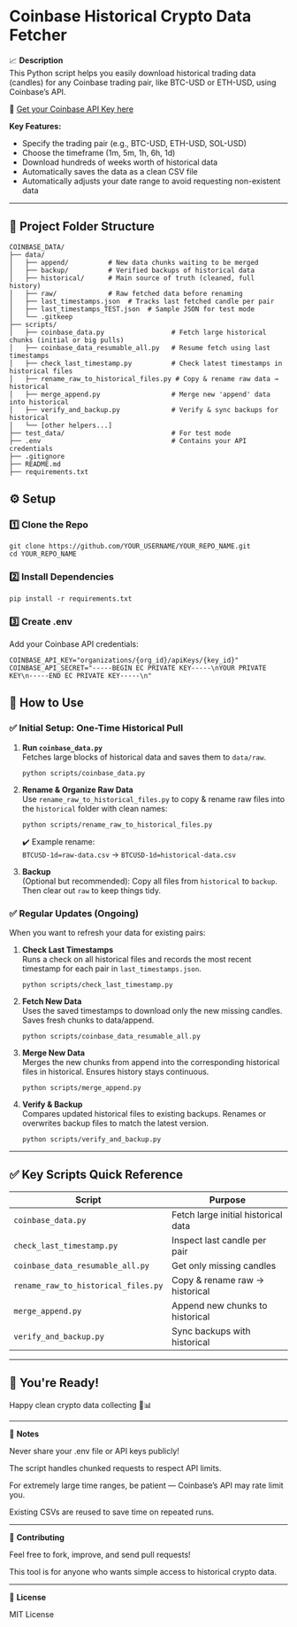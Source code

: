 # Coinbase Historical Crypto Data Fetcher

📈 **Description**  
This Python script helps you easily download historical trading data (candles) for any Coinbase trading pair, like BTC-USD or ETH-USD, using Coinbase’s API.

🔗 [Get your Coinbase API Key here](https://www.coinbase.com/developer-platform/products/exchange-api)

**Key Features:**
- Specify the trading pair (e.g., BTC-USD, ETH-USD, SOL-USD)
- Choose the timeframe (1m, 5m, 1h, 6h, 1d)
- Download hundreds of weeks worth of historical data
- Automatically saves the data as a clean CSV file
- Automatically adjusts your date range to avoid requesting non-existent data 

---

## 📁 Project Folder Structure

```
COINBASE_DATA/
├── data/
│   ├── append/          # New data chunks waiting to be merged
│   ├── backup/          # Verified backups of historical data
│   ├── historical/      # Main source of truth (cleaned, full history)
│   ├── raw/             # Raw fetched data before renaming
│   ├── last_timestamps.json  # Tracks last fetched candle per pair
│   ├── last_timestamps_TEST.json  # Sample JSON for test mode
│   └── .gitkeep
├── scripts/
│   ├── coinbase_data.py                 # Fetch large historical chunks (initial or big pulls)
│   ├── coinbase_data_resumable_all.py   # Resume fetch using last timestamps
│   ├── check_last_timestamp.py          # Check latest timestamps in historical files
│   ├── rename_raw_to_historical_files.py # Copy & rename raw data → historical
│   ├── merge_append.py                  # Merge new 'append' data into historical
│   ├── verify_and_backup.py             # Verify & sync backups for historical
│   └── [other helpers...]
├── test_data/                           # For test mode
├── .env                                 # Contains your API credentials
├── .gitignore
├── README.md
├── requirements.txt
```


## ⚙️ Setup

### 1️⃣ Clone the Repo

```
git clone https://github.com/YOUR_USERNAME/YOUR_REPO_NAME.git
cd YOUR_REPO_NAME
```

### 2️⃣ Install Dependencies

```
pip install -r requirements.txt
```

### 3️⃣ Create .env

Add your Coinbase API credentials:

```
COINBASE_API_KEY="organizations/{org_id}/apiKeys/{key_id}"
COINBASE_API_SECRET="-----BEGIN EC PRIVATE KEY-----\nYOUR PRIVATE KEY\n-----END EC PRIVATE KEY-----\n"
```



## 🚦 How to Use

### ✅ Initial Setup: One-Time Historical Pull

1. **Run `coinbase_data.py`**  
   Fetches large blocks of historical data and saves them to `data/raw`.

   ```
   python scripts/coinbase_data.py
   ```

2. **Rename & Organize Raw Data**  
   Use `rename_raw_to_historical_files.py` to copy & rename raw files into the `historical` folder with clean names:

   ```
   python scripts/rename_raw_to_historical_files.py
   ```

   ✔️ Example rename:  
   `BTCUSD-1d=raw-data.csv` → `BTCUSD-1d=historical-data.csv`

3. **Backup**  
   (Optional but recommended): Copy all files from `historical` to `backup`. Then clear out `raw` to keep things tidy.

### ✅ Regular Updates (Ongoing)

When you want to refresh your data for existing pairs:


1. **Check Last Timestamps**  
   Runs a check on all historical files and records the most recent timestamp for each pair in `last_timestamps.json`.

   ```
   python scripts/check_last_timestamp.py
   ```

2. **Fetch New Data**  
   Uses the saved timestamps to download only the new missing candles. Saves fresh chunks to data/append.

   ```
   python scripts/coinbase_data_resumable_all.py
   ```

3. **Merge New Data**  
   Merges the new chunks from append into the corresponding historical files in historical. Ensures history stays continuous.
   
   ```
   python scripts/merge_append.py
   ```

4. **Verify & Backup**  
   Compares updated historical files to existing backups. Renames or overwrites backup files to match the latest version.

   ```
   python scripts/verify_and_backup.py
   ```

---

## ✅ Key Scripts Quick Reference

| Script | Purpose |
|--------|---------|
| `coinbase_data.py` | Fetch large initial historical data |
| `check_last_timestamp.py` | Inspect last candle per pair |
| `coinbase_data_resumable_all.py` | Get only missing candles |
| `rename_raw_to_historical_files.py` | Copy & rename raw → historical |
| `merge_append.py` | Append new chunks to historical |
| `verify_and_backup.py` | Sync backups with historical |

---

## 🏁 You're Ready!

Happy clean crypto data collecting 🚀📊

---

📄 **Notes**

Never share your .env file or API keys publicly!

The script handles chunked requests to respect API limits. 

For extremely large time ranges, be patient — Coinbase’s API may rate limit you.

Existing CSVs are reused to save time on repeated runs.

---

🤝 **Contributing**

Feel free to fork, improve, and send pull requests!

This tool is for anyone who wants simple access to historical crypto data.

---

📜 **License**

MIT License
